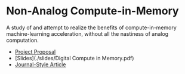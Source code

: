 

# Non-Analog Compute-in-Memory 

A study of and attempt to realize the benefits of compute-in-memory machine-learning acceleration, without all the nastiness of analog computation. 

* [Project Proposal](./proposal.md)
* [Slides](./slides/Digital Compute in Memory.pdf)
* [Journal-Style Article](https://github.com/dan-fritchman/NonAnalogComputeInMemoryArticle)

